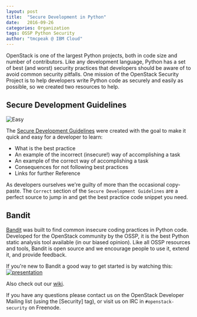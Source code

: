 ```yaml
---
layout: post
title:  "Secure Development in Python"
date:   2016-09-26
categories: Organization
tags: OSSP Python Security
author: "tmcpeak @ IBM Cloud"
---
```


OpenStack is one of the largest Python projects, both in code size and
number of contributors.  Like any development language, Python has a set of best
(and worst) security practices that developers should be aware of to avoid common
security pitfalls.  One mission of the OpenStack Security Project is to help
developers write Python code as securely and easily as possible, so we created two
resources to help.

## Secure Development Guidelines
![Easy](https://openstack-security.github.io/assets/make_it_easy.jpg)

The [Secure Development Guidelines](https://security.openstack.org/#secure-development-guidelines)
were created with the goal to make it quick and easy for a developer to learn:
- What is the best practice
- An example of the incorrect (insecure!) way of accomplishing a task
- An example of the correct way of accomplishing a task
- Consequences for not following best practices
- Links for further Reference

As developers ourselves we're guilty of more than the occasional copy-paste.  The
`Correct` section of the `Secure Development Guidelines` are a perfect source to jump
in and get the best practice code snippet you need.

## Bandit
[Bandit](https://wiki.openstack.org/wiki/Security/Projects/Bandit) was built to find
common insecure coding practices in Python code.  Developed for the OpenStack
community by the OSSP, it is the best Python static analysis tool available
(in our biased opinion).  Like all OSSP resources and tools, Bandit is open
source and we encourage people to use it, extend it, and provide feedback.

If you're new to Bandit a good way to get started is by watching this:
[![presentation](https://img.youtube.com/vi/hxbbpdUdU_k/0.jpg)](https://www.youtube.com/watch?v=hxbbpdUdU_k "Securing the OpenStack code base with Bandit")

Also check out our [wiki](https://wiki.openstack.org/wiki/Security/Projects/Bandit).

If you have any questions please contact us on the OpenStack Developer Mailing list
(using the [Security] tag), or visit us on IRC in `#openstack-security` on Freenode.
